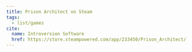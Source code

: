 ```yaml
---
title: Prison Architect on Steam
tags:
  - list/games
cite:
  name: Introversion Software
  href: https://store.steampowered.com/app/233450/Prison_Architect/
---
```


